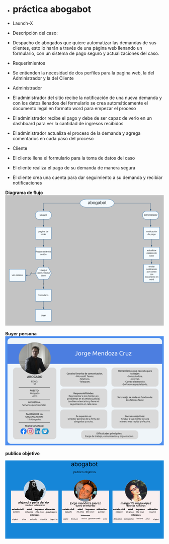 - #  práctica abogabot
- Launch-X

- Descripción del caso:
- Despacho de abogados que quiere automatizar las demandas de sus clientes, esto lo harán a través de una página web llenando un formulario, con un sistema de pago seguro y actualizaciones del caso.

- Requerimientos
- Se entienden la necesidad de dos perfiles para la pagina web, la del Administrador y la del Cliente

- Administrador
- El administrador del sitio recibe la notificación de una nueva demanda y con los datos llenados del formulario se crea automáticamente el documento legal en formato word para empezar el proceso
- El administrador recibe el pago y debe de ser capaz de verlo en un dashboard para ver la cantidad de ingresos recibidos
- El administrador actualiza el proceso de la demanda y agrega comentarios en cada paso del proceso 

- Cliente
- El cliente llena el formulario para la toma de datos del caso
- El cliente realiza el pago de su demanda de manera segura
- El cliente crea una cuenta para dar seguimiento a su demanda y recibiar notificaciones


**Diagrama de flujo**
![diagrama](https://github.com/1skone/practica-abogabot/blob/main/diagrama%20de%20flujo%201.png)


**Buyer persona**
![buyer](https://github.com/1skone/practica-abogabot/blob/main/Buyer%20persona.png)

**publico objetivo**

![publico](https://github.com/1skone/practica-abogabot/blob/main/publico%20objetivo.png)


